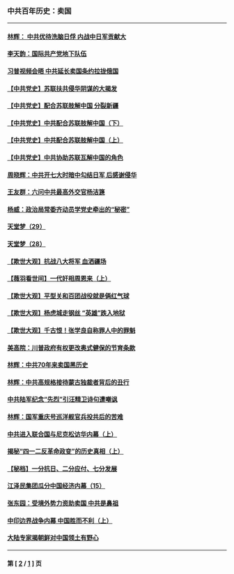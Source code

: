 ### 中共百年历史：卖国
---
#### [林辉： 中共优待洗脑日俘 内战中日军贡献大](../../pages/nf1176117/n13624644.md?03270430) 
#### [李天韵：国际共产党地下队伍](../../pages/nf1176117/n13611808.md?03270430) 
#### [习普视频会晤 中共延长卖国条约拉拢俄国](../../pages/nf1176117/n13060971.md?03270430) 
#### [【中共党史】苏联扶共侵华阴谋的大揭发](../../pages/nf1176117/n13056050.md?03270430) 
#### [【中共党史】配合苏联肢解中国 分裂新疆](../../pages/nf1176117/n13040700.md?03270430) 
#### [【中共党史】中共配合苏联肢解中国（下）](../../pages/nf1176117/n13035660.md?03270430) 
#### [【中共党史】中共配合苏联肢解中国（上）](../../pages/nf1176117/n13030262.md?03270430) 
#### [【中共党史】中共协助苏联瓦解中国的角色](../../pages/nf1176117/n13018109.md?03270430) 
#### [周晓辉：中共开七大时暗中勾结日军 后感谢侵华](../../pages/nf1176117/n12921960.md?03270430) 
#### [王友群：六问中共最高外交官杨洁篪](../../pages/nf1176117/n12836495.md?03270430) 
#### [杨威：政治局常委齐动员学党史牵出的“秘密”](../../pages/nf1176117/n12764642.md?03270430) 
#### [天堂梦（29）](../../pages/nf1176117/n12408465.md?03270430) 
#### [天堂梦（28）](../../pages/nf1176117/n12408309.md?03270430) 
#### [【欺世大观】抗战八大将军 血洒疆场](../../pages/nf1176117/n12357044.md?03270430) 
#### [【薇羽看世间】一代奸相周恩来（上）](../../pages/nf1176117/n12401109.md?03270430) 
#### [【欺世大观】平型关和百团战役就是俩红气球](../../pages/nf1176117/n12359157.md?03270430) 
#### [【欺世大观】杨虎城走钢丝 “英雄”跌入地狱](../../pages/nf1176117/n12358840.md?03270430) 
#### [【欺世大观】千古恨！张学良自称罪人中的罪魁](../../pages/nf1176117/n12358629.md?03270430) 
#### [美高院：川普政府有权更改奥式健保的节育条款](../../pages/nf1176117/n12242171.md?03270430) 
#### [林辉：中共70年来卖国黑历史](../../pages/nf1176117/n11552181.md?03270430) 
#### [林辉：中共高规格接待蒙古独裁者背后的丑行](../../pages/nf1176117/n11225005.md?03270430) 
#### [中共陆军纪念“先烈”引汪精卫诗句遭嘲讽](../../pages/nf1176117/n11153345.md?03270430) 
#### [林辉：国军重庆号巡洋舰官兵投共后的苦难](../../pages/nf1176117/n10997801.md?03270430) 
#### [中共进入联合国与尼克松访华内幕（上）](../../pages/nf1176117/n10138788.md?03270430) 
#### [揭秘“四一二反革命政变”的历史真相（上）](../../pages/nf1176117/n9996650.md?03270430) 
#### [【秘档】一分抗日、二分应付、七分发展](../../pages/nf1176117/n9331484.md?03270430) 
#### [江泽民集团瓜分中国经济内幕（15）](../../pages/nf1176117/n9268584.md?03270430) 
#### [张东园：受境外势力资助卖国 中共是鼻祖](../../pages/nf1176117/n9272480.md?03270430) 
#### [中印边界战争内幕 中国胜而不利（上）](../../pages/nf1176117/n9252458.md?03270430) 
#### [大陆专家揭朝鲜对中国领土有野心](../../pages/nf1176117/n9074056.md?03270430) 

---
#### 第 [ [2](./2.md?03270430) / [1](./1.md?03270430) ] 页
